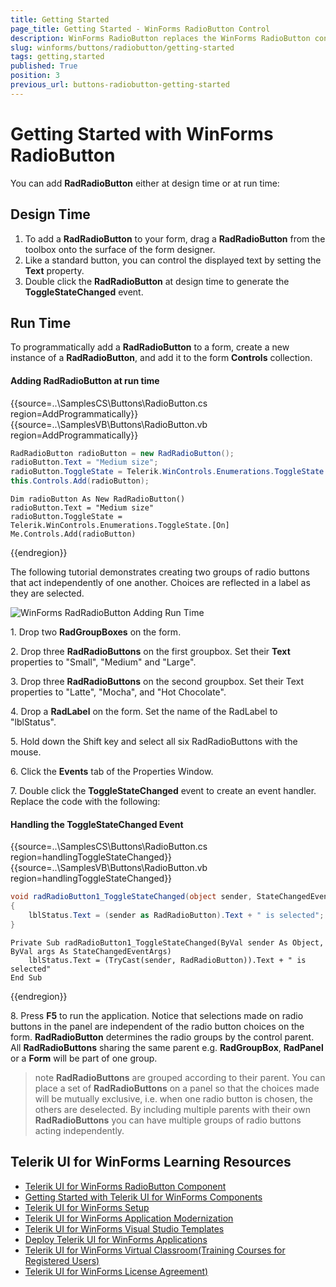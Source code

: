 ```yaml
---
title: Getting Started
page_title: Getting Started - WinForms RadioButton Control
description: WinForms RadioButton replaces the WinForms RadioButton control and adds robust data binding, state management, and design options. 
slug: winforms/buttons/radiobutton/getting-started
tags: getting,started
published: True
position: 3
previous_url: buttons-radiobutton-getting-started
---
```


# Getting Started with WinForms RadioButton

You can add __RadRadioButton__ either at design time or at run time:

## Design Time

1. To add a __RadRadioButton__ to your form, drag a __RadRadioButton__ from the toolbox onto the surface of the form designer.
2. Like a standard button, you can control the displayed text by setting the __Text__ property.
3. Double click the __RadRadioButton__ at design time to generate the __ToggleStateChanged__ event.

## Run Time

To programmatically add a __RadRadioButton__ to a form, create a new instance of a __RadRadioButton__, and add it to the form __Controls__ collection.

#### Adding RadRadioButton at run time

{{source=..\SamplesCS\Buttons\RadioButton.cs region=AddProgrammatically}} 
{{source=..\SamplesVB\Buttons\RadioButton.vb region=AddProgrammatically}} 

````C#
RadRadioButton radioButton = new RadRadioButton();
radioButton.Text = "Medium size";
radioButton.ToggleState = Telerik.WinControls.Enumerations.ToggleState.On;
this.Controls.Add(radioButton);

````
````VB.NET
Dim radioButton As New RadRadioButton()
radioButton.Text = "Medium size"
radioButton.ToggleState = Telerik.WinControls.Enumerations.ToggleState.[On]
Me.Controls.Add(radioButton)

````

{{endregion}} 

The following tutorial demonstrates creating two groups of radio buttons that act independently of one another. Choices are reflected in a label as they are selected.

![WinForms RadRadioButton Adding Run Time](images/buttons-radiobutton-getting-started001.png)

1\. Drop two __RadGroupBoxes__ on the form.

2\. Drop three __RadRadioButtons__ on the first groupbox. Set their __Text__ properties to "Small", "Medium" and "Large".

3\. Drop three __RadRadioButtons__ on the second groupbox. Set their Text properties to "Latte", "Mocha", and "Hot Chocolate".

4\. Drop a __RadLabel__ on the form. Set the name of the RadLabel to "lblStatus".

5\. Hold down the Shift key and select all six RadRadioButtons with the mouse.

6\. Click the __Events__ tab of the Properties Window.

7\. Double click the __ToggleStateChanged__ event to create an event handler. Replace the code with the following:
          	
#### Handling the ToggleStateChanged Event 

{{source=..\SamplesCS\Buttons\RadioButton.cs region=handlingToggleStateChanged}} 
{{source=..\SamplesVB\Buttons\RadioButton.vb region=handlingToggleStateChanged}} 

````C#
void radRadioButton1_ToggleStateChanged(object sender, StateChangedEventArgs args)
{
    lblStatus.Text = (sender as RadRadioButton).Text + " is selected";
}

````
````VB.NET
Private Sub radRadioButton1_ToggleStateChanged(ByVal sender As Object, ByVal args As StateChangedEventArgs)
    lblStatus.Text = (TryCast(sender, RadRadioButton)).Text + " is selected"
End Sub

````

{{endregion}} 

8\. Press __F5__ to run the application. Notice that selections made on radio buttons in the panel are independent of the radio button choices on the form. __RadRadioButton__ determines the radio groups by the control parent. All __RadRadioButtons__ sharing the same parent e.g. __RadGroupBox__, __RadPanel__ or a __Form__ will be part of one group.

>note __RadRadioButtons__ are grouped according to their parent. You can place a set of __RadRadioButtons__ on a panel so that the choices made will be mutually exclusive, i.e. when one radio button is chosen, the others are deselected. By including multiple parents with their own __RadRadioButtons__ you can have multiple groups of radio buttons acting independently.

## Telerik UI for WinForms Learning Resources
* [Telerik UI for WinForms RadioButton Component](https://www.telerik.com/products/winforms/buttons.aspx)
* [Getting Started with Telerik UI for WinForms Components](https://docs.telerik.com/devtools/winforms/getting-started/first-steps)
* [Telerik UI for WinForms Setup](https://docs.telerik.com/devtools/winforms/installation-and-upgrades/installing-on-your-computer)
* [Telerik UI for WinForms Application Modernization](https://docs.telerik.com/devtools/winforms/winforms-converter/overview)
* [Telerik UI for WinForms Visual Studio Templates](https://docs.telerik.com/devtools/winforms/visual-studio-integration/visual-studio-templates)
* [Deploy Telerik UI for WinForms Applications](https://docs.telerik.com/devtools/winforms/deployment-and-distribution/application-deployment)
* [Telerik UI for WinForms Virtual Classroom(Training Courses for Registered Users)](https://learn.telerik.com/learn/course/external/view/elearning/17/telerik-ui-for-winforms)
* [Telerik UI for WinForms License Agreement)](https://www.telerik.com/purchase/license-agreement/winforms-dlw-s)

